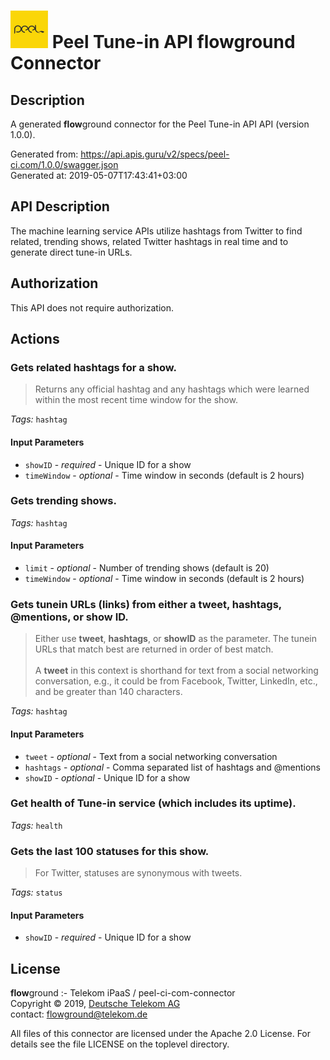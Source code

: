 # ![LOGO](logo.png) Peel Tune-in API **flow**ground Connector

## Description

A generated **flow**ground connector for the Peel Tune-in API API (version 1.0.0).

Generated from: https://api.apis.guru/v2/specs/peel-ci.com/1.0.0/swagger.json<br/>
Generated at: 2019-05-07T17:43:41+03:00

## API Description

The machine learning service APIs utilize hashtags from Twitter to find related, trending shows, related Twitter hashtags in real time and to generate direct tune-in URLs.

## Authorization

This API does not require authorization.

## Actions

### Gets related hashtags for a show.

> Returns any official hashtag and any hashtags which were learned within the most recent time window for the show.

*Tags:* `hashtag`

#### Input Parameters
* `showID` - _required_ - Unique ID for a show
* `timeWindow` - _optional_ - Time window in seconds (default is 2 hours)

### Gets trending shows.

*Tags:* `hashtag`

#### Input Parameters
* `limit` - _optional_ - Number of trending shows (default is 20)
* `timeWindow` - _optional_ - Time window in seconds (default is 2 hours)

### Gets tunein URLs (links) from either a tweet, hashtags, @mentions, or show ID.

> Either use <b>tweet</b>, <b>hashtags</b>, or <b>showID</b> as the parameter. The tunein URLs that match best are returned in order of best match.<br/><br/>A <b>tweet</b> in this context is shorthand for text from a social networking conversation, e.g., it could be from Facebook, Twitter, LinkedIn, etc., and be greater than 140 characters.

*Tags:* `hashtag`

#### Input Parameters
* `tweet` - _optional_ - Text from a social networking conversation
* `hashtags` - _optional_ - Comma separated list of hashtags and @mentions
* `showID` - _optional_ - Unique ID for a show

### Get health of Tune-in service (which includes its uptime).

*Tags:* `health`

### Gets the last 100 statuses for this show.

> For Twitter, statuses are synonymous with tweets.

*Tags:* `status`

#### Input Parameters
* `showID` - _required_ - Unique ID for a show

## License

**flow**ground :- Telekom iPaaS / peel-ci-com-connector<br/>
Copyright © 2019, [Deutsche Telekom AG](https://www.telekom.de)<br/>
contact: flowground@telekom.de

All files of this connector are licensed under the Apache 2.0 License. For details
see the file LICENSE on the toplevel directory.
